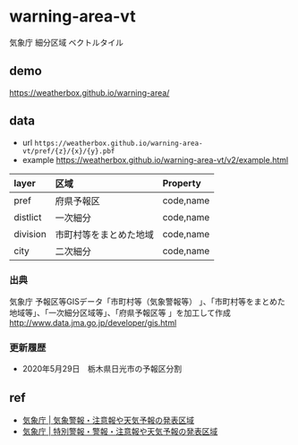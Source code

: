 # warning-area-vt
気象庁 細分区域 ベクトルタイル

## demo
https://weatherbox.github.io/warning-area/

## data
- url `https://weatherbox.github.io/warning-area-vt/pref/{z}/{x}/{y}.pbf`
- example https://weatherbox.github.io/warning-area-vt/v2/example.html

|layer   |区域                |Property|
|:-------|:-------------------|:-------|
|pref    |府県予報区          |code,name|
|distlict|一次細分            |code,name|
|division|市町村等をまとめた地域|code,name|
|city    |二次細分           |code,name|

### 出典
気象庁 予報区等GISデータ「市町村等（気象警報等） 」、「市町村等をまとめた地域等」、「一次細分区域等」、「府県予報区等 」を加工して作成
http://www.data.jma.go.jp/developer/gis.html

### 更新履歴
- 2020年5月29日　栃木県日光市の予報区分割


## ref
- [気象庁 | 気象警報・注意報や天気予報の発表区域](http://www.jma.go.jp/jma/kishou/know/saibun/index.html)
- [気象庁 | 特別警報・警報・注意報や天気予報の発表区域](http://www.jma.go.jp/jma/kishou/know/yougo_hp/shichoson_ichiran.html)

